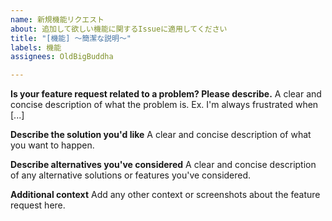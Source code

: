 ```yaml
---
name: 新規機能リクエスト
about: 追加して欲しい機能に関するIssueに適用してください
title: "[機能] 〜簡潔な説明〜"
labels: 機能
assignees: OldBigBuddha

---
```


**Is your feature request related to a problem? Please describe.**
A clear and concise description of what the problem is. Ex. I'm always frustrated when [...]

**Describe the solution you'd like**
A clear and concise description of what you want to happen.

**Describe alternatives you've considered**
A clear and concise description of any alternative solutions or features you've considered.

**Additional context**
Add any other context or screenshots about the feature request here.
